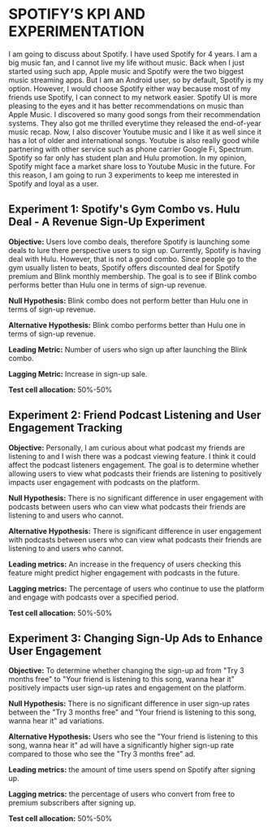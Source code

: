# SPOTIFY’S KPI AND EXPERIMENTATION
I am going to discuss about Spotify. I have used Spotify for 4 years. I am a big music fan, and I cannot live my life without music. Back when I just started using such app, Apple music and Spotify were the two biggest music streaming apps. But I am an Android user, so by default, Spotify is my option. However, I would choose Spotify either way because most of my friends use Spotify, I can connect to my network easier. Spotify UI is more pleasing to the eyes and it has better recommendations on music than Apple Music.  I discovered so many good songs from their recommendation systems. They also got me thrilled everytime they released the end-of-year music recap. 
Now, I also discover Youtube music and I like it as well since it has a lot of older and international songs. Youtube is also really good while partnering with other service such as phone carrier Google Fi, Spectrum. Spotify so far only has student plan and Hulu promotion. In my opinion, Spotify might face a market share loss to Youtube Music in the future. 
For this reason, I am going to run 3 experiments to keep me interested in Spotify and loyal as a user. 
## Experiment 1: Spotify's Gym Combo vs. Hulu Deal - A Revenue Sign-Up Experiment
**Objective:** Users love combo deals, therefore Spotify is launching some deals to lure there perspective users to sign up. Currently, Spotify is having deal with Hulu.  However, that is not a good combo. Since people go to the gym usually listen to beats, Spotify offers discounted deal for Spotify premium and Blink monthly membership. The goal is to see if Blink combo performs better than Hulu one in terms of sign-up revenue. 

**Null Hypothesis:** Blink combo does not perform better than Hulu one in terms of sign-up revenue. 

**Alternative Hypothesis:** Blink combo performs better than Hulu one in terms of sign-up revenue. 

**Leading Metric:** Number of users who sign up after launching the Blink combo. 

**Lagging Metric:** Increase in sign-up sale. 

**Test cell allocation:** 50%-50%
## Experiment 2: Friend Podcast Listening and User Engagement Tracking
**Objective:** Personally, I am curious about what podcast my friends are listening to and I wish there was a podcast viewing feature. I think it could affect the podcast listeners engagement. The goal is to determine whether allowing users to view what podcasts their friends are listening to positively impacts user engagement with podcasts on the platform.

**Null Hypothesis:** There is no significant difference in user engagement with podcasts between users who can view what podcasts their friends are listening to and users who cannot.

**Alternative Hypothesis:** There is significant difference in user engagement with podcasts between users who can view what podcasts their friends are listening to and users who cannot.

**Leading metrics:** An increase in the frequency of users checking this feature might predict higher engagement with podcasts in the future.

**Lagging metrics:** The percentage of users who continue to use the platform and engage with podcasts over a specified period.

**Test cell allocation:** 50%-50%
## Experiment 3: Changing Sign-Up Ads to Enhance User Engagement
**Objective:** To determine whether changing the sign-up ad from "Try 3 months free" to "Your friend is listening to this song, wanna hear it" positively impacts user sign-up rates and engagement on the platform.

**Null Hypothesis:** There is no significant difference in user sign-up rates between the "Try 3 months free" and "Your friend is listening to this song, wanna hear it" ad variations.

**Alternative Hypothesis:** Users who see the "Your friend is listening to this song, wanna hear it" ad will have a significantly higher sign-up rate compared to those who see the "Try 3 months free" ad.

**Leading metrics:** the amount of time users spend on Spotify after signing up.

**Lagging metrics:** the percentage of users who convert from free to premium subscribers after signing up.

**Test cell allocation:** 50%-50%



